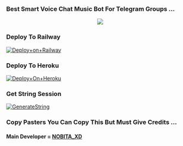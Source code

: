 ### Best Smart Voice Chat Music Bot For Telegram Groups ...


<p align="center"><a href="https://t.me/AAPLI_YAARI"><img src="https://te.legra.ph/file/088e7be378ea5a5fc2854.jpg"></a></p>




### Deploy To Railway

[![Deploy+on+Railway](https://railway.app/button.svg)](https://railway.app/new/template?template=https://github.com/NOBITAXDD/Nobita_music_lover)


### Deploy To Heroku

[![Deploy+On+Heroku](https://www.herokucdn.com/deploy/button.svg)](https://heroku.com/deploy?template=https://github.com/NOBITAXDD/Nobita_music_lover)



### Get String Session

[![GenerateString](https://img.shields.io/badge/repl.it-generateString-yellowgreen)](https://t.me/StringGeneratorRobot)



### Copy Pasters You Can Copy This But Must Give Credits ...

#### Main Developer = [NOBITA_XD](https://t.me/Nobi_xxd)
